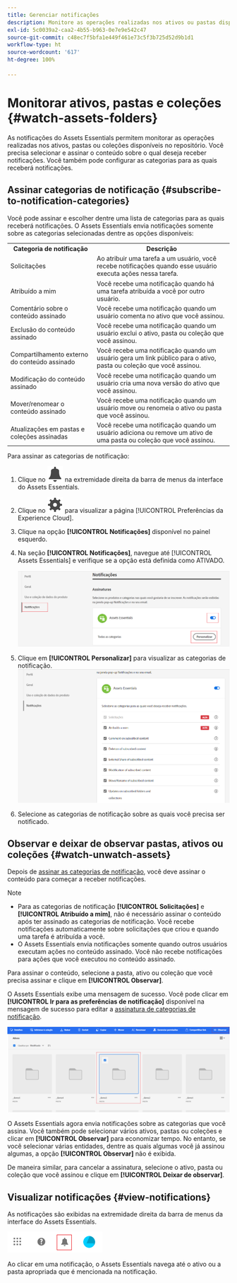 ```yaml
---
title: Gerenciar notificações
description: Monitore as operações realizadas nos ativos ou pastas disponíveis no repositório usando as notificações do Assets Essentials.
exl-id: 5c0039a2-caa2-4b55-b963-0e7e9e542c47
source-git-commit: c48ec7f5bfa1e449f461e73c5f3b725d52d9b1d1
workflow-type: ht
source-wordcount: '617'
ht-degree: 100%

---
```


# Monitorar ativos, pastas e coleções {#watch-assets-folders}

As notificações do Assets Essentials permitem monitorar as operações realizadas nos ativos, pastas ou coleções disponíveis no repositório. Você precisa selecionar e assinar o conteúdo sobre o qual deseja receber notificações. Você também pode configurar as categorias para as quais receberá notificações.

## Assinar categorias de notificação {#subscribe-to-notification-categories}

Você pode assinar e escolher dentre uma lista de categorias para as quais receberá notificações. O Assets Essentials envia notificações somente sobre as categorias selecionadas dentre as opções disponíveis:

<table>
    <tbody>
     <tr>
      <th><strong>Categoria de notificação</strong></th>
      <th><strong>Descrição</strong></th>
     </tr>
     <tr>
      <td>Solicitações</td>
      <td>Ao atribuir uma tarefa a um usuário, você recebe notificações quando esse usuário executa ações nessa tarefa.</td>
     </tr>
     <tr>
      <td>Atribuído a mim</td>
      <td>Você recebe uma notificação quando há uma tarefa atribuída a você por outro usuário.</td>
     </tr>
     <tr>
      <td>Comentário sobre o conteúdo assinado</td>
      <td>Você recebe uma notificação quando um usuário comenta no ativo que você assinou.</td>
     </tr>
     <tr>
      <td>Exclusão do conteúdo assinado</td>
      <td>Você recebe uma notificação quando um usuário exclui o ativo, pasta ou coleção que você assinou.</td>
     </tr>
     <tr>
      <td>Compartilhamento externo do conteúdo assinado</td>
      <td>Você recebe uma notificação quando um usuário gera um link público para o ativo, pasta ou coleção que você assinou.</td>
     </tr>
     <tr>
      <td>Modificação do conteúdo assinado</td>
      <td>Você recebe uma notificação quando um usuário cria uma nova versão do ativo que você assinou.</td>
     </tr>
     <tr>
      <td>Mover/renomear o conteúdo assinado</td>
      <td>Você recebe uma notificação quando um usuário move ou renomeia o ativo ou pasta que você assinou.</td>
     </tr>
     <tr>
      <td>Atualizações em pastas e coleções assinadas</td>
      <td>Você recebe uma notificação quando um usuário adiciona ou remove um ativo de uma pasta ou coleção que você assinou.</td>
     </tr>    
    </tbody>
   </table>

Para assinar as categorias de notificação:

1. Clique no ![ícone de sino](assets/bell-icon.svg) na extremidade direita da barra de menus da interface do Assets Essentials.

1. Clique no ![ícone de configurações](assets/settings-icon.svg) para visualizar a página [!UICONTROL Preferências da Experience Cloud].

1. Clique na opção **[!UICONTROL Notificações]** disponível no painel esquerdo.

1. Na seção **[!UICONTROL Notificações]**, navegue até [!UICONTROL Assets Essentials] e verifique se a opção está definida como ATIVADO.

   ![Notificações no Assets Essentials](assets/enable-notifications.png)

1. Clique em **[!UICONTROL Personalizar]** para visualizar as categorias de notificação.
   ![Notificações no Assets Essentials](assets/enable-notification-categories.png)

1. Selecione as categorias de notificação sobre as quais você precisa ser notificado.

## Observar e deixar de observar pastas, ativos ou coleções {#watch-unwatch-assets}

Depois de [assinar as categorias de notificação](#subscribe-to-notification-categories), você deve assinar o conteúdo para começar a receber notificações.

>[!NOTE]
>
>* Para as categorias de notificação **[!UICONTROL Solicitações]** e **[!UICONTROL Atribuído a mim]**, não é necessário assinar o conteúdo após ter assinado as categorias de notificação. Você recebe notificações automaticamente sobre solicitações que criou e quando uma tarefa é atribuída a você.
>* O Assets Essentials envia notificações somente quando outros usuários executam ações no conteúdo assinado. Você não recebe notificações para ações que você executou no conteúdo assinado.


Para assinar o conteúdo, selecione a pasta, ativo ou coleção que você precisa assinar e clique em **[!UICONTROL Observar]**.

O Assets Essentials exibe uma mensagem de sucesso. Você pode clicar em **[!UICONTROL Ir para as preferências de notificação]** disponível na mensagem de sucesso para editar a [assinatura de categorias de notificação](#subscribe-to-notification-categories).

![Notificações no Assets Essentials](assets/watch-assets.png)

O Assets Essentials agora envia notificações sobre as categorias que você assina. Você também pode selecionar vários ativos, pastas ou coleções e clicar em **[!UICONTROL Observar]** para economizar tempo. No entanto, se você selecionar várias entidades, dentre as quais algumas você já assinou algumas, a opção **[!UICONTROL Observar]** não é exibida.

De maneira similar, para cancelar a assinatura, selecione o ativo, pasta ou coleção que você assinou e clique em **[!UICONTROL Deixar de observar]**.

## Visualizar notificações {#view-notifications}

As notificações são exibidas na extremidade direita da barra de menus da interface do Assets Essentials.

![Notificações no Assets Essentials](assets/notifications-assets-essentials.png)

Ao clicar em uma notificação, o Assets Essentials navega até o ativo ou a pasta apropriada que é mencionada na notificação.

